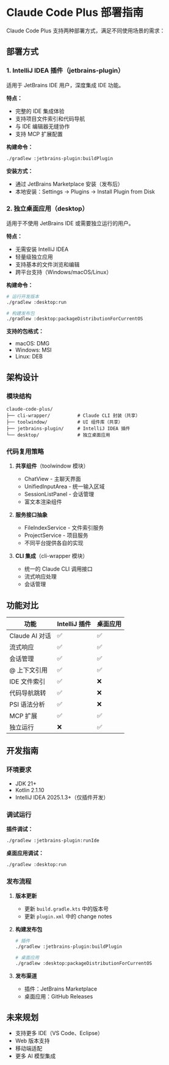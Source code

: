 # Claude Code Plus 部署指南

Claude Code Plus 支持两种部署方式，满足不同使用场景的需求：

## 部署方式

### 1. IntelliJ IDEA 插件（jetbrains-plugin）

适用于 JetBrains IDE 用户，深度集成 IDE 功能。

**特点：**
- 完整的 IDE 集成体验
- 支持项目文件索引和代码导航
- 与 IDE 编辑器无缝协作
- 支持 MCP 扩展配置

**构建命令：**
```bash
./gradlew :jetbrains-plugin:buildPlugin
```

**安装方式：**
- 通过 JetBrains Marketplace 安装（发布后）
- 本地安装：Settings → Plugins → Install Plugin from Disk

### 2. 独立桌面应用（desktop）

适用于不使用 JetBrains IDE 或需要独立运行的用户。

**特点：**
- 无需安装 IntelliJ IDEA
- 轻量级独立应用
- 支持基本的文件浏览和编辑
- 跨平台支持（Windows/macOS/Linux）

**构建命令：**
```bash
# 运行开发版本
./gradlew :desktop:run

# 构建发布包
./gradlew :desktop:packageDistributionForCurrentOS
```

**支持的包格式：**
- macOS: DMG
- Windows: MSI
- Linux: DEB

## 架构设计

### 模块结构

```
claude-code-plus/
├── cli-wrapper/          # Claude CLI 封装（共享）
├── toolwindow/           # UI 组件库（共享）
├── jetbrains-plugin/     # IntelliJ IDEA 插件
└── desktop/              # 独立桌面应用
```

### 代码复用策略

1. **共享组件**（toolwindow 模块）
   - ChatView - 主聊天界面
   - UnifiedInputArea - 统一输入区域
   - SessionListPanel - 会话管理
   - 富文本渲染组件

2. **服务接口抽象**
   - FileIndexService - 文件索引服务
   - ProjectService - 项目服务
   - 不同平台提供各自的实现

3. **CLI 集成**（cli-wrapper 模块）
   - 统一的 Claude CLI 调用接口
   - 流式响应处理
   - 会话管理

## 功能对比

| 功能 | IntelliJ 插件 | 桌面应用 |
|------|--------------|----------|
| Claude AI 对话 | ✅ | ✅ |
| 流式响应 | ✅ | ✅ |
| 会话管理 | ✅ | ✅ |
| @ 上下文引用 | ✅ | ✅ |
| IDE 文件索引 | ✅ | ❌ |
| 代码导航跳转 | ✅ | ❌ |
| PSI 语法分析 | ✅ | ❌ |
| MCP 扩展 | ✅ | ✅ |
| 独立运行 | ❌ | ✅ |

## 开发指南

### 环境要求

- JDK 21+
- Kotlin 2.1.10
- IntelliJ IDEA 2025.1.3+（仅插件开发）

### 调试运行

**插件调试：**
```bash
./gradlew :jetbrains-plugin:runIde
```

**桌面应用调试：**
```bash
./gradlew :desktop:run
```

### 发布流程

1. **版本更新**
   - 更新 `build.gradle.kts` 中的版本号
   - 更新 `plugin.xml` 中的 change notes

2. **构建发布包**
   ```bash
   # 插件
   ./gradlew :jetbrains-plugin:buildPlugin
   
   # 桌面应用
   ./gradlew :desktop:packageDistributionForCurrentOS
   ```

3. **发布渠道**
   - 插件：JetBrains Marketplace
   - 桌面应用：GitHub Releases

## 未来规划

- 支持更多 IDE（VS Code、Eclipse）
- Web 版本支持
- 移动端适配
- 更多 AI 模型集成
